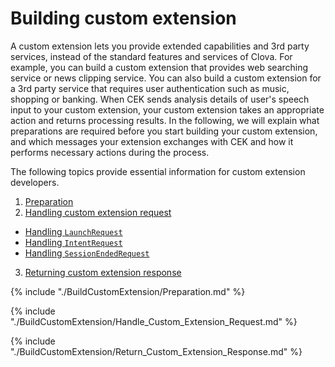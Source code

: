 # Building custom extension

A custom extension lets you provide extended capabilities and 3rd party services, instead of the standard features and services of Clova. For example, you can build a custom extension that provides web searching service or news clipping service. You can also build a custom extension for a 3rd party service that requires user authentication such as music, shopping or banking. When CEK sends analysis details of user's speech input to your custom extension, your custom extension takes an appropriate action and returns processing results. In the following, we will explain what preparations are required before you start building your custom extension, and which messages your extension exchanges with CEK and how it performs necessary actions during the process.

The following topics provide essential information for custom extension developers.

1. [Preparation](#Preparation)
2. [Handling custom extension request](#HandleCustomExtensionRequest)
  * [Handling `LaunchRequest`](#HandleLaunchRequest)
  * [Handling `IntentRequest`](#HandleIntentRequest)
  * [Handling `SessionEndedRequest`](#HandleSessionEndedRequest)
3. [Returning custom extension response](#ReturnCustomExtensionResponse)

{% include "./BuildCustomExtension/Preparation.md" %}

{% include "./BuildCustomExtension/Handle_Custom_Extension_Request.md" %}

{% include "./BuildCustomExtension/Return_Custom_Extension_Response.md" %}